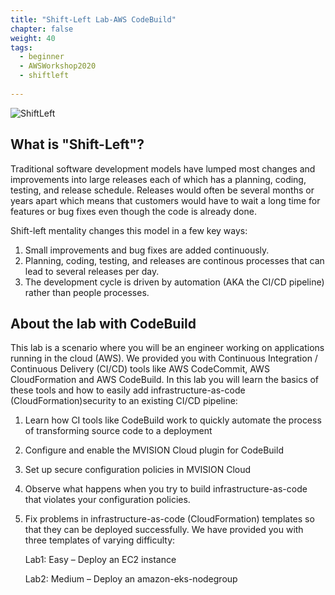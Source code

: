 ```yaml
---
title: "Shift-Left Lab-AWS CodeBuild"
chapter: false
weight: 40
tags:
  - beginner
  - AWSWorkshop2020
  - shiftleft
  
---
```

![ShiftLeft](/images/mfe/shiftleft.png?classes=border,shadow)

## What is "Shift-Left"?

Traditional software development models have lumped most changes and improvements into large releases each of which has a planning, coding, testing, and release schedule.  Releases would often be several months or years apart which means that customers would have to wait a long time for features or bug fixes even though the code is already done.

Shift-left mentality changes this model in a few key ways:

1.  Small improvements and bug fixes are added continuously.
2.  Planning, coding, testing, and releases are continous processes that can lead to several releases per day.
3.  The development cycle is driven by automation (AKA the CI/CD pipeline) rather than people processes.


## About the lab with CodeBuild

This lab is a scenario where you will be an engineer working on applications running in the cloud (AWS). We provided you with Continuous Integration / Continuous Delivery (CI/CD) tools like AWS CodeCommit, AWS CloudFormation and AWS CodeBuild. In this lab you will learn the basics of these tools and how to easily add infrastructure-as-code (CloudFormation)security to an existing CI/CD pipeline:

1.	Learn how CI tools like CodeBuild work to quickly automate the process of transforming source code to a deployment
2.	Configure and enable the MVISION Cloud plugin for CodeBuild
3.  Set up secure configuration policies in MVISION Cloud
3.	Observe what happens when you try to build infrastructure-as-code that violates your configuration policies.
4.	Fix problems in infrastructure-as-code (CloudFormation) templates so that they can be deployed successfully.  We have provided you with three templates of varying difficulty:

    Lab1:  Easy – Deploy an EC2 instance 

    Lab2:  Medium – Deploy an amazon-eks-nodegroup





 
